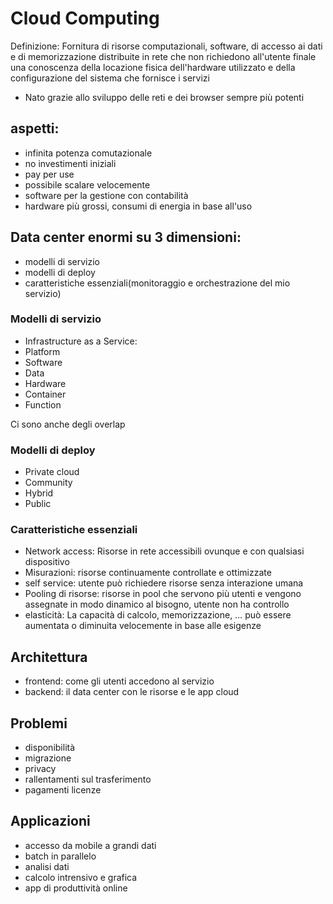 # Cloud Computing

Definizione: Fornitura di risorse computazionali, software, di accesso ai dati e di memorizzazione distribuite in rete che non richiedono all'utente finale una conoscenza della locazione fisica dell'hardware utilizzato e della configurazione del sistema che fornisce i servizi

- Nato grazie allo sviluppo delle reti e dei browser sempre più potenti

## aspetti:

- infinita potenza comutazionale
- no investimenti iniziali
- pay per use
- possibile scalare velocemente
- software per la gestione con contabilità
- hardware più grossi, consumi di energia in base all'uso

## Data center enormi su 3 dimensioni:

- modelli di servizio
- modelli di deploy
- caratteristiche essenziali(monitoraggio e orchestrazione del mio servizio)

### Modelli di servizio

- Infrastructure as a Service:
- Platform
- Software
- Data
- Hardware
- Container
- Function

Ci sono anche degli overlap

### Modelli di deploy

- Private cloud
- Community
- Hybrid
- Public

### Caratteristiche essenziali

- Network access: Risorse in rete accessibili ovunque e con qualsiasi dispositivo
- Misurazioni: risorse continuamente controllate e ottimizzate
- self service: utente può richiedere risorse senza interazione umana
- Pooling di risorse: risorse in pool che servono più utenti e vengono assegnate in modo dinamico al bisogno, utente non ha controllo
- elasticità: La capacità di calcolo, memorizzazione, … può essere aumentata o diminuita velocemente in base alle esigenze

## Architettura

- frontend: come gli utenti accedono al servizio
- backend: il data center con le risorse e le app cloud

## Problemi

- disponibilità
- migrazione
- privacy
- rallentamenti sul trasferimento
- pagamenti licenze

## Applicazioni

- accesso da mobile a grandi dati
- batch in parallelo
- analisi dati
- calcolo intrensivo e grafica
- app di produttività online
